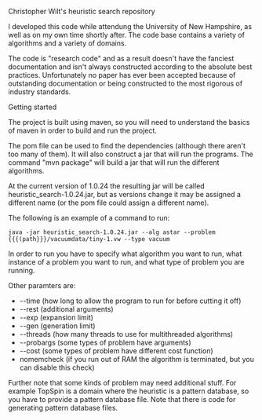 Christopher Wilt's heuristic search repository

I developed this code while attendung the University of New Hampshire, as well as 
on my own time shortly after.  The code base contains a variety of algorithms and
a variety of domains.

The code is "research code" and as a result doesn't have the fanciest documentation
and isn't always constructed according to the absolute best practices.  Unfortunately
no paper has ever been accepted because of outstanding documentation or being 
constructed to the most rigorous of industry standards.

Getting started

The project is built using maven, so you will need to understand the basics of maven 
in order to build and run the project.

The pom file can be used to find the dependencies (although there aren't too many of them).
It will also construct a jar that will run the programs.  The command "mvn package" will
build a jar that will run the different algorithms.

At the current version of 1.0.24 the resulting jar will be called heuristic_search-1.0.24.jar, but as
versions change it may be assigned a different name (or the pom file could assign a different name).

The following is an example of a command to run:

```
java -jar heuristic_search-1.0.24.jar --alg astar --problem {{{(path}}}/vacuumdata/tiny-1.vw --type vacuum
```

In order to run you have to specify what algorithm you want to run, what instance of a problem you want to run, and
what type of problem you are running.  

Other paramters are:

 - --time (how long to allow the program to run for before cutting it off)
 - --rest (additional arguments)
 - --exp (expansion limit)
 - --gen (generation limit)
 - --threads (how many threads to use for multithreaded algorithms)
 - --probargs (some types of problem have arguments)
 - --cost (some types of problem have different cost function)
 - nomemcheck (if you run out of RAM the algorithm is terminated, but you can disable this check)

Further note that some kinds of problem may need additional stuff.  For example TopSpin is a domain where the heuristic is a pattern
database, so you have to provide a pattern database file.  Note that there is code for generating pattern database files.

